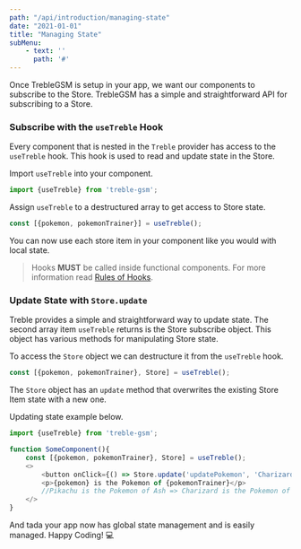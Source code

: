 ```yaml
---
path: "/api/introduction/managing-state"
date: "2021-01-01"
title: "Managing State"
subMenu: 
    - text: ''
      path: '#'
---
```


Once TrebleGSM  is setup in your app, we want our components to subscribe to the Store. TrebleGSM has a simple and straightforward API for subscribing to a Store.

### Subscribe with the `useTreble` Hook
Every component that is nested in the `Treble` provider has access to the `useTreble` hook. This hook is used to read and update state in the Store. 

Import `useTreble` into your component.
```javascript
import {useTreble} from 'treble-gsm';
```

Assign `useTreble` to a destructured array to get access to Store state.
```javascript
const [{pokemon, pokemonTrainer}] = useTreble();
```


You can now use each store item in your component like you would with local state.


>Hooks **MUST** be called inside functional components. For more information read [Rules of Hooks](https://reactjs.org/docs/hooks-rules.html).

### Update State with `Store.update`

Treble provides a simple and straightforward way to update state. The second array item `useTreble` returns is the Store subscribe object. This object has various methods for manipulating Store state.

To access the `Store` object we can destructure it from the `useTreble` hook.
```javascript
const [{pokemon, pokemonTrainer}, Store] = useTreble();
```

The `Store` object has an `update` method that overwrites the existing Store Item state with a new one.

Updating state example below.
```javascript
import {useTreble} from 'treble-gsm';

function SomeComponent(){
    const [{pokemon, pokemonTrainer}, Store] = useTreble();
    <>
        <button onClick={() => Store.update('updatePokemon', 'Charizard')}>Update State</button>
        <p>{pokemon} is the Pokemon of {pokemonTrainer}</p>
        //Pikachu is the Pokemon of Ash => Charizard is the Pokemon of Ash 
    </>
}
```

And tada your app now has global state management and is easily managed. Happy Coding! &#128187;


